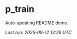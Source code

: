 # p_train

Auto-updating README demo.

<!--START_SECTION:status-->
_Last run: 2025-09-12 13:26 UTC_
<!--END_SECTION:status-->




















































































































































































































































































































































































































































































































































